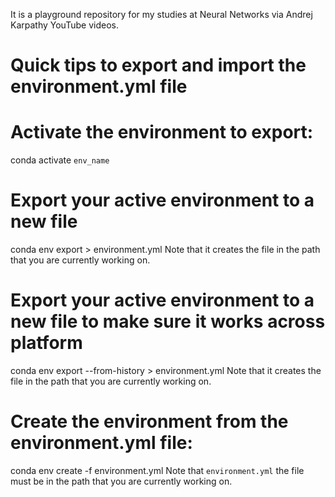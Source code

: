 It is a playground repository for my studies at Neural Networks via Andrej Karpathy YouTube videos.

# Quick tips to export and import the environment.yml file

# Activate the environment to export: 
conda activate `env_name`

# Export your active environment to a new file
conda env export > environment.yml
Note that it creates the file in the path that you are currently working on.

# Export your active environment to a new file to make sure it works across platform
conda env export --from-history > environment.yml
Note that it creates the file in the path that you are currently working on.

# Create the environment from the environment.yml file:
conda env create -f environment.yml
Note that `environment.yml` the file must be in the path that you are currently working on.